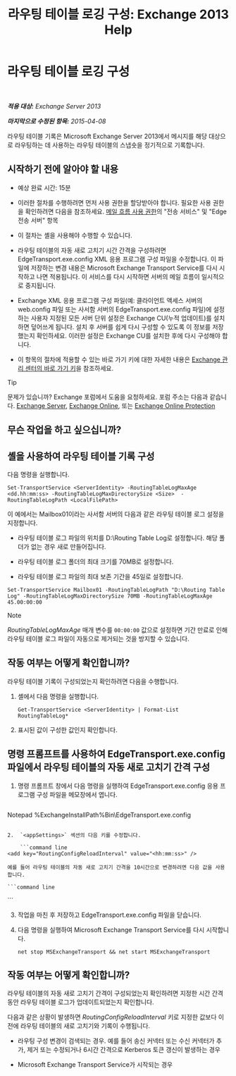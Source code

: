 ﻿---
title: '라우팅 테이블 로깅 구성: Exchange 2013 Help'
TOCTitle: 라우팅 테이블 로깅 구성
ms:assetid: 7184f8f7-4eb8-468a-aafe-b2d72868f820
ms:mtpsurl: https://technet.microsoft.com/ko-kr/library/Bb201696(v=EXCHG.150)
ms:contentKeyID: 50483414
ms.date: 05/22/2018
mtps_version: v=EXCHG.150
ms.translationtype: MT
---

# 라우팅 테이블 로깅 구성

 

_**적용 대상:** Exchange Server 2013_

_**마지막으로 수정된 항목:** 2015-04-08_

라우팅 테이블 기록은 Microsoft Exchange Server 2013에서 메시지를 해당 대상으로 라우팅하는 데 사용하는 라우팅 테이블의 스냅숏을 정기적으로 기록합니다.

## 시작하기 전에 알아야 할 내용

  - 예상 완료 시간: 15분

  - 이러한 절차를 수행하려면 먼저 사용 권한을 할당받아야 합니다. 필요한 사용 권한을 확인하려면 다음을 참조하세요. [메일 흐름 사용 권한](mail-flow-permissions-exchange-2013-help.md)의 "전송 서비스" 및 "Edge 전송 서버" 항목

  - 이 절차는 셸을 사용해야 수행할 수 있습니다.

  - 라우팅 테이블의 자동 새로 고치기 시간 간격을 구성하려면 EdgeTransport.exe.config XML 응용 프로그램 구성 파일을 수정합니다. 이 파일에 저장하는 변경 내용은 Microsoft Exchange Transport Service를 다시 시작하고 나면 적용됩니다. 이 서비스를 다시 시작하면 서버의 메일 흐름이 일시적으로 중지됩니다.

  - Exchange XML 응용 프로그램 구성 파일(예: 클라이언트 액세스 서버의 web.config 파일 또는 사서함 서버의 EdgeTransport.exe.config 파일)에 설정하는 사용자 지정된 모든 서버 단위 설정은 Exchange CU(누적 업데이트)를 설치하면 덮어쓰게 됩니다. 설치 후 서버를 쉽게 다시 구성할 수 있도록 이 정보를 저장했는지 확인하세요. 이러한 설정은 Exchange CU를 설치한 후에 다시 구성해야 합니다.

  - 이 항목의 절차에 적용할 수 있는 바로 가기 키에 대한 자세한 내용은 [Exchange 관리 센터의 바로 가기 키](keyboard-shortcuts-in-the-exchange-admin-center-exchange-online-protection-help.md)을 참조하세요.


> [!TIP]
> 문제가 있습니까? Exchange 포럼에서 도움을 요청하세요. 포럼 주소는 다음과 같습니다. <A href="https://go.microsoft.com/fwlink/p/?linkid=60612">Exchange Server</A>, <A href="https://go.microsoft.com/fwlink/p/?linkid=267542">Exchange Online</A>, 또는 <A href="https://go.microsoft.com/fwlink/p/?linkid=285351">Exchange Online Protection</A>



## 무슨 작업을 하고 싶으십니까?

## 셸을 사용하여 라우팅 테이블 기록 구성

다음 명령을 실행합니다.

    Set-TransportService <ServerIdentity> -RoutingTableLogMaxAge <dd.hh:mm:ss> -RoutingTableLogMaxDirectorySize <Size>  -RoutingTableLogPath <LocalFilePath>

이 예에서는 Mailbox01이라는 사서함 서버의 다음과 같은 라우팅 테이블 로그 설정을 지정합니다.

  - 라우팅 테이블 로그 파일의 위치를 D:\\Routing Table Log로 설정합니다. 해당 폴더가 없는 경우 새로 만들어집니다.

  - 라우팅 테이블 로그 폴더의 최대 크기를 70MB로 설정합니다.

  - 라우팅 테이블 로그 파일의 최대 보존 기간을 45일로 설정합니다.

<!-- end list -->

    Set-TransportService Mailbox01 -RoutingTableLogPath "D:\Routing Table Log" -RoutingTableLogMaxDirectorySize 70MB -RoutingTableLogMaxAge 45.00:00:00


> [!NOTE]
> <EM>RoutingTableLogMaxAge</EM> 매개 변수를 <CODE>00:00:00</CODE> 값으로 설정하면 기간 만료로 인해 라우팅 테이블 로그 파일이 자동으로 제거되는 것을 방지할 수 있습니다.



## 작동 여부는 어떻게 확인합니까?

라우팅 테이블 기록이 구성되었는지 확인하려면 다음을 수행합니다.

1.  셸에서 다음 명령을 실행합니다.
    
        Get-TransportService <ServerIdentity> | Format-List RoutingTableLog*

2.  표시된 값이 구성한 값인지 확인합니다.

## 명령 프롬프트를 사용하여 EdgeTransport.exe.config 파일에서 라우팅 테이블의 자동 새로 고치기 간격 구성

1.  명령 프롬프트 창에서 다음 명령을 실행하여 EdgeTransport.exe.config 응용 프로그램 구성 파일을 메모장에서 엽니다.
    
    ```powershell
Notepad %ExchangeInstallPath%Bin\EdgeTransport.exe.config
```

2.  `<appSettings>` 섹션의 다음 키를 수정합니다.
    
    ```command line
<add key="RoutingConfigReloadInterval" value="<hh:mm:ss>" />
```
    
    예를 들어 라우팅 테이블의 자동 새로 고치기 간격을 10시간으로 변경하려면 다음 값을 사용합니다.
    
    ```command line
<add key="RoutingConfigReloadInterval" value="10:00:00" />
```

3.  작업을 마친 후 저장하고 EdgeTransport.exe.config 파일을 닫습니다.

4.  다음 명령을 실행하여 Microsoft Exchange Transport Service를 다시 시작합니다.
    
        net stop MSExchangeTransport && net start MSExchangeTransport

## 작동 여부는 어떻게 확인합니까?

라우팅 테이블의 자동 새로 고치기 간격이 구성되었는지 확인하려면 지정한 시간 간격 동안 라우팅 테이블 로그가 업데이트되었는지 확인합니다.

다음과 같은 상황이 발생하면 *RoutingConfigReloadInterval* 키로 지정한 값보다 이전에 라우팅 테이블의 새로 고치기와 기록이 수행됩니다.

  - 라우팅 구성 변경이 검색되는 경우. 예를 들어 송신 커넥터 또는 수신 커넥터가 추가, 제거 또는 수정되거나 6시간 간격으로 Kerberos 토큰 갱신이 발생하는 경우

  - Microsoft Exchange Transport Service가 시작되는 경우

